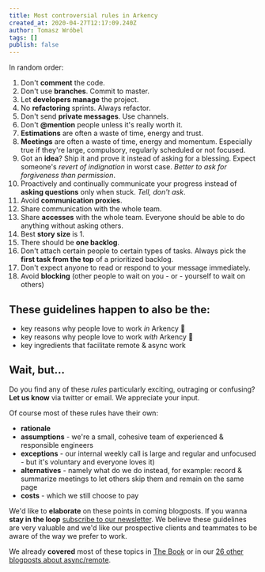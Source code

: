 ```yaml
---
title: Most controversial rules in Arkency
created_at: 2020-04-27T12:17:09.240Z
author: Tomasz Wróbel
tags: []
publish: false
---
```


In random order:

1. Don't **comment** the code.
0. Don't use **branches**. Commit to master.
0. Let **developers manage** the project.
0. No **refactoring** sprints. Always refactor.
0. Don't send **private messages**. Use channels.
0. Don't **@mention** people unless it's really worth it.
0. **Estimations** are often a waste of time, energy and trust.
0. **Meetings** are often a waste of time, energy and momentum. Especially true if they're large, compulsory, regularly scheduled or not focused.
0. Got an **idea**? Ship it and prove it instead of asking for a blessing. Expect someone's _revert of indignation_ in worst case. _Better to ask for forgiveness than permission_.
0. Proactively and continually communicate your progress instead of **asking questions** only when stuck. _Tell, don't ask_.
0. Avoid **communication proxies**.
0. Share communication with the whole team.
0. Share **accesses** with the whole team. Everyone should be able to do anything without asking others.
0. Best **story size** is 1.
0. There should be **one backlog**.
0. Don't attach certain people to certain types of tasks. Always pick the **first task from the top** of a prioritized backlog.
0. Don't expect anyone to read or respond to your message immediately.
0. Avoid **blocking** (other people to wait on you - or - yourself to wait on others)

## These guidelines happen to also be the:

* key reasons why people love to work _in_ Arkency 💚
* key reasons why people love to work _with_ Arkency 💚
* key ingredients that facilitate remote & async work 

## Wait, but...

Do you find any of these _rules_ particularly exciting, outraging or confusing? **Let us know** via twitter or email. We appreciate your input.

Of course most of these rules have their own:

* **rationale** 
* **assumptions** - we're a small, cohesive team of experienced & responsible engineers
* **exceptions** - our internal weekly call is large and regular and unfocused - but it's voluntary and everyone loves it)
* **alternatives** - namely what do we do instead, for example: record & summarize meetings to let others skip them and remain on the same page
* **costs** - which we still choose to pay

We'd like to **elaborate** on these points in coming blogposts. If you wanna **stay in the loop** [subscribe to our newsletter](https://arkency.com/newsletter/). We believe these guidelines are very valuable and we'd like our prospective clients and teammates to be aware of the way we prefer to work. 

We already **covered** most of these topics in [The Book](https://arkency.dpdcart.com/product/71091) or in our [26 other blogposts about async/remote](https://blog.arkency.com/tags/async-remote/).

